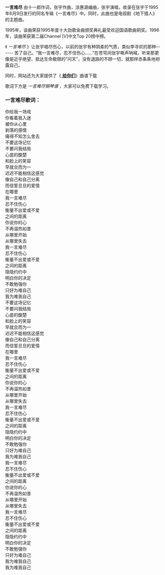 

**一言难尽**
由十一郎作词，张宇作曲，涂惠源编曲，张宇演唱，收录在张宇于1995年6月9日发行的同名专辑《一言难尽》中。同时，此曲也是电视剧《地下猎人》的主题曲。

1995年，该曲荣获1995年度十大劲歌金曲颁奖典礼最受欢迎国语歌曲铜奖。1996年，该曲荣获第二届Channel [V]中文Top 20榜中榜。

《 _一言难尽_ 》让张宇唱尽伤心，以前的张宇有种阴柔的气质，类似李寻欢的那种------
苦了自己。“我一言难尽，忍不住伤心……”在苍穹间张宇嘶声呐喊，听来那更像是近乎绝望、抵达生命极限的“问天”，没有退路的不顾一切，就那样赤条条地袒露自己。

同时，网站还为大家提供了《[ **给你们**](Music-3484-给你们-张宇.html "给你们")》曲谱下载

歌词下方是 _一言难尽钢琴谱_ ，大家可以免费下载学习。

### 一言难尽歌词：

你给我一场戏  
你看着我入迷  
被你从心里  
剥落的感情  
痛得不知怎么舍去  
不要这场记忆  
不要问我结局  
心底的酸楚  
和脸上的笑容  
早就合而为一  
迟迟不能相信这感觉  
像自己和自己分离  
而信誓旦旦的爱情  
在哪里  
我一言难尽  
忍不住伤心  
衡量不出爱或不爱  
之间的距离  
你说你的心  
不再温热如昔  
从哪里开始  
从哪里失去  
我一言难尽  
忍不住伤心  
衡量不出爱或不爱  
之间的距离  
隐隐约约中  
明白你的决定  
不敢勉强你  
只好为难自己  
我为难我自己  
不要这场记忆  
不要问我结局  
心底的酸楚  
和脸上的笑容  
早就合而为一  
迟迟不能相信这感觉  
像自己和自己分离  
而信誓旦旦的爱情  
在哪里  
我一言难尽  
忍不住伤心  
衡量不出爱或不爱  
之间的距离  
你说你的心  
不再温热如昔  
从哪里开始  
从哪里失去  
我一言难尽  
忍不住伤心  
衡量不出爱或不爱  
之间的距离  
隐隐约约中  
明白你的决定  
不敢勉强你  
只好为难自己  
我为难我自己  
我一言难尽  
忍不住伤心  
衡量不出爱或不爱  
之间的距离  
你说你的心  
不再温热如昔  
从哪里开始  
从哪里失去  
我一言难尽  
忍不住伤心  
衡量不出爱或不爱  
之间的距离  
隐隐约约中  
明白你的决定  
不敢勉强你  
只好为难自己  
我为难我自己  
我为难我自己

